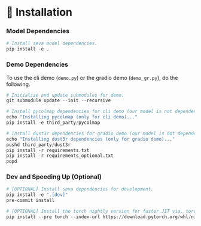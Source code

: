 # :wrench: Installation

### Model Dependencies
```python
# Install seva model dependencies.
pip install -e .
```

### Demo Dependencies
To use the cli demo (`demo.py`) or the gradio demo (`demo_gr.py`), do the following.
```python
# Initialize and update submodules for demo.
git submodule update --init --recursive

# Install pycolmap dependencies for cli demo (our model is not dependent on it).
echo "Installing pycolmap (only for cli demo)..."
pip install -e third_party/pycolmap

# Install dust3r dependencies for gradio demo (our model is not dependent on it).
echo "Installing dust3r dependencies (only for gradio demo)..."
pushd third_party/dust3r
pip install -r requirements.txt
pip install -r requirements_optional.txt
popd
```

### Dev and Speeding Up (Optional)
```python
# [OPTIONAL] Install seva dependencies for development.
pip install -e ".[dev]"
pre-commit install

# [OPTIONAL] Install the torch nightly version for faster JIT via. torch.compile (speed up sampling by 2x in our testing).
pip install --pre torch --index-url https://download.pytorch.org/whl/nightly/cu118
```